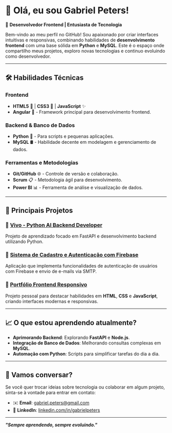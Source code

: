 # 👋 Olá, eu sou **Gabriel Peters**!  

🎯 **Desenvolvedor Frontend | Entusiasta de Tecnologia**  

Bem-vindo ao meu perfil no GitHub! Sou apaixonado por criar interfaces intuitivas e responsivas, combinando habilidades de **desenvolvimento frontend** com uma base sólida em **Python** e **MySQL**. Este é o espaço onde compartilho meus projetos, exploro novas tecnologias e continuo evoluindo como desenvolvedor.

---

## 🛠 **Habilidades Técnicas**
### **Frontend**
- **HTML5** 📄 | **CSS3** 🎨 | **JavaScript** ✨  
- **Angular** 🔺 - Framework principal para desenvolvimento frontend.

### **Backend & Banco de Dados**
- **Python** 🐍 - Para scripts e pequenas aplicações.  
- **MySQL** 🛢️ - Habilidade decente em modelagem e gerenciamento de dados.

### **Ferramentas e Metodologias**
- **Git/GitHub** 🌐 - Controle de versão e colaboração.  
- **Scrum** 📋 - Metodologia ágil para desenvolvimento.  
- **Power BI** 📊 - Ferramenta de análise e visualização de dados.

---

## 🌟 **Principais Projetos**
### 🔗 [Vivo - Python AI Backend Developer](https://github.com/Gady359/Vivo---Python-AI-Backend-Developer)  
Projeto de aprendizado focado em FastAPI e desenvolvimento backend utilizando Python.  

### 🔗 [Sistema de Cadastro e Autenticação com Firebase](https://github.com/Gady359/Projeto-Cadastro-Autenticacao-Firebase)  
Aplicação que implementa funcionalidades de autenticação de usuários com Firebase e envio de e-mails via SMTP.

### 🔗 [Portfólio Frontend Responsivo](https://github.com/Gady359/Portifolio-Frontend-Responsivo)  
Projeto pessoal para destacar habilidades em **HTML**, **CSS** e **JavaScript**, criando interfaces modernas e responsivas.  

---

## 📈 **O que estou aprendendo atualmente?**
- **Aprimorando Backend**: Explorando **FastAPI** e **Node.js**.  
- **Integração de Banco de Dados**: Melhorando consultas complexas em **MySQL**.  
- **Automação com Python**: Scripts para simplificar tarefas do dia a dia.  

---

## 💬 **Vamos conversar?**
Se você quer trocar ideias sobre tecnologia ou colaborar em algum projeto, sinta-se à vontade para entrar em contato:  
- ✉️ **Email**: [gabriel.peters@gmail.com](mailto:gabriel.peters@gmail.com)  
- 🔗 **LinkedIn**: [linkedin.com/in/gabrielpeters](https://linkedin.com/in/gabrielpeters)  

---

**_"Sempre aprendendo, sempre evoluindo."_**
